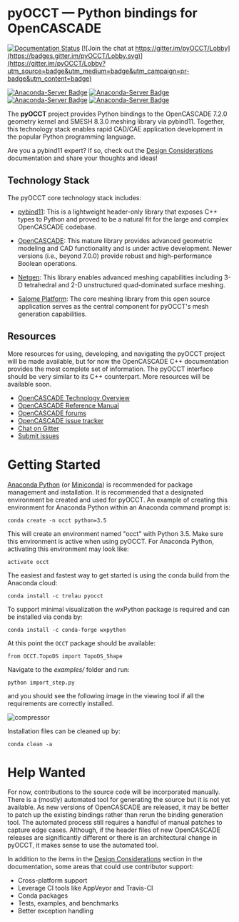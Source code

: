 # pyOCCT — Python bindings for OpenCASCADE

[![Documentation Status](https://readthedocs.org/projects/pyocct/badge/?version=latest)](http://pyocct.readthedocs.io/en/latest/?badge=latest)
[![Join the chat at https://gitter.im/pyOCCT/Lobby](https://badges.gitter.im/pyOCCT/Lobby.svg)](https://gitter.im/pyOCCT/Lobby?utm_source=badge&utm_medium=badge&utm_campaign=pr-badge&utm_content=badge)

[![Anaconda-Server Badge](https://anaconda.org/trelau/pyocct/badges/installer/conda.svg)](https://conda.anaconda.org/trelau/pyocct)
[![Anaconda-Server Badge](https://anaconda.org/trelau/pyocct/badges/platforms.svg)](https://anaconda.org/trelau/pyocct)
[![Anaconda-Server Badge](https://anaconda.org/trelau/pyocct/badges/downloads.svg)](https://anaconda.org/trelau/pyocct)
[![Anaconda-Server Badge](https://anaconda.org/trelau/pyocct/badges/latest_release_date.svg)](https://anaconda.org/trelau/pyocct)

The **pyOCCT** project provides Python bindings to the OpenCASCADE 7.2.0
geometry kernel and SMESH 8.3.0 meshing library via pybind11. Together, this
technology stack enables rapid CAD/CAE application development in the popular
Python programming language.

Are you a pybind11 expert? If so, check out the
[Design Considerations](http://pyocct.readthedocs.io/en/latest/dev.html#design-considerations)
documentation and share your thoughts and ideas!

## Technology Stack
The pyOCCT core technology stack includes:

* [pybind11](https://github.com/pybind/pybind11): This is a lightweight
  header-only library that exposes C++ types to Python and proved to be a
  natural fit for the large and complex OpenCASCADE codebase.

* [OpenCASCADE](https://www.opencascade.com): This mature library provides
  advanced geometric modeling and CAD functionality and is under active
  development. Newer versions (i.e., beyond 7.0.0) provide robust and
  high-performance Boolean operations.

* [Netgen](https://sourceforge.net/projects/netgen-mesher): This library
  enables advanced meshing capabilities including 3-D tetrahedral and 2-D
  unstructured quad-dominated surface meshing.

* [Salome Platform](http://www.salome-platform.org): The core meshing library
  from this open source application serves as the central component for
  pyOCCT's mesh generation capabilities.

## Resources
More resources for using, developing, and navigating the pyOCCT project will be
made available, but for now the OpenCASCADE C++ documentation provides the most
complete set of information. The pyOCCT interface should be very similar to its
C++ counterpart. More resources will be available soon.

* [OpenCASCADE Technology Overview](https://www.opencascade.com/doc/occt-7.2.0/overview/html/index.html)
* [OpenCASCADE Reference Manual](https://www.opencascade.com/doc/occt-7.2.0/refman/html/index.html)
* [OpenCASCADE forums](https://www.opencascade.com/forums)
* [OpenCASCADE issue tracker](https://tracker.dev.opencascade.org/)
* [Chat on Gitter](https://gitter.im/pyOCCT/Lobby)
* [Submit issues](https://github.com/LaughlinResearch/pyOCCT/issues)

# Getting Started
[Anaconda Python](https://www.anaconda.com/) (or [Miniconda](https://conda.io/miniconda.html))
is recommended for package management and installation. It is recommended that
a designated environment be created and used for pyOCCT. An example of
creating this environment for Anaconda Python within an Anaconda command prompt
is:

    conda create -n occt python=3.5

This will create an environment named "occt" with Python 3.5. Make sure this
environment is active when using pyOCCT. For Anaconda Python, activating this
environment may look like:

    activate occt

The easiest and fastest way to get started is using the conda build from the
Anaconda cloud:

    conda install -c trelau pyocct
    
To support minimal visualization the wxPython package is required and can be
installed via conda by:

    conda install -c conda-forge wxpython
    
At this point the ``OCCT`` package should be available:

    from OCCT.TopoDS import TopoDS_Shape

Navigate to the *examples/* folder and run:

    python import_step.py
    
and you should see the following image in the viewing tool if all the
requirements are correctly installed.

![compressor](./docs/source/resources/compressor.jpg)

Installation files can be cleaned up by:

    conda clean -a

# Help Wanted
For now, contributions to the source code will be incorporated manually. There
is a (mostly) automated tool for generating the source but it is not yet
available. As new versions of OpenCASCADE are released, it may be better to
patch up the existing bindings rather than rerun the binding generation tool.
The automated process still requires a handful of manual patches to capture
edge cases. Although, if the header files of new OpenCASCADE releases are
significantly different or there is an architectural change in pyOCCT, it makes
sense to use the automated tool.

In addition to the items in the
[Design Considerations](http://pyocct.readthedocs.io/en/latest/dev.html#design-considerations)
section in the documentation, some areas that could use contributor support:

* Cross-platform support
* Leverage CI tools like AppVeyor and Travis-CI
* Conda packages
* Tests, examples, and benchmarks
* Better exception handling
